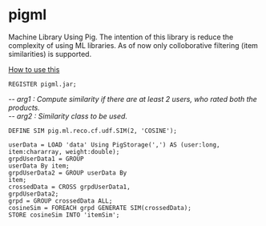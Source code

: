 pigml
=====

Machine Library Using Pig. The intention of this library is reduce the complexity of using
ML libraries. As of now only colloborative filtering (item similarities) is supported.

<u>How to use this</u>


<code>REGISTER pigml.jar;</code><br>

<dfn>-- arg1 : Compute similarity if there are at least 2 users, who rated both the products.</dfn><br>
<dfn>-- arg2 : Similarity class to be used.</dfn><br>

<code>DEFINE SIM pig.ml.reco.cf.udf.SIM(2, 'COSINE');</code><br>

<code>userData = LOAD 'data' Using PigStorage(',') AS (user:long, item:chararray, weight:double);</code><br>
<code>grpdUserData1 = GROUP userData By item;</code><br>
<code>grpdUserData2 = GROUP userData By item;</code><br>
<code>crossedData = CROSS grpdUserData1, grpdUserData2;</code><br>
<code>grpd = GROUP crossedData ALL;</code><br>
<code>cosineSim = FOREACH grpd GENERATE SIM(crossedData);</code><br>
<code>STORE cosineSim INTO 'itemSim';</code><br>
